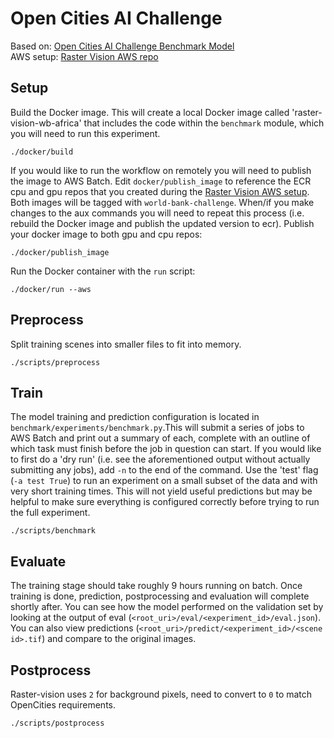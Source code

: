 # Open Cities AI Challenge

Based on: [Open Cities AI Challenge Benchmark Model](https://github.com/azavea/open-cities-ai-challenge-benchmark-model)  
AWS setup: [Raster Vision AWS repo](https://github.com/azavea/raster-vision-aws)

## Setup
Build the Docker image. This will create a local Docker image called 'raster-vision-wb-africa' that includes the code within the `benchmark` module, which you will need to run this experiment.
```
./docker/build
```

If you would like to run the workflow on remotely you will need to publish the image to AWS Batch.
Edit `docker/publish_image` to reference the ECR cpu and gpu repos that you created during the [Raster Vision AWS setup](https://github.com/azavea/raster-vision-aws#raster-vision-aws-batch-runner-setup). Both images will be tagged with `world-bank-challenge`. When/if you make changes to the aux commands you will need to repeat this process (i.e. rebuild the Docker image and publish the updated version to ecr). Publish your docker image to both gpu and cpu repos:
```
./docker/publish_image
```


Run the Docker container with the `run` script:
```
./docker/run --aws
```

## Preprocess
Split training scenes into smaller files to fit into memory.
```
./scripts/preprocess
```

## Train
The model training and prediction configuration is located in `benchmark/experiments/benchmark.py`.This will submit a series of jobs to AWS Batch and print out a summary of each, complete with an outline of which task must finish before the job in question can start. If you would like to first do a 'dry run' (i.e. see the aforementioned output without actually submitting any jobs), add `-n` to the end of the command. Use the 'test' flag (`-a test True`) to run an experiment on a small subset of the data and with very short training times. This will not yield useful predictions but may be helpful to make sure everything is configured correctly before trying to run the full experiment.
```
./scripts/benchmark
```

## Evaluate
The training stage should take roughly 9 hours running on batch. Once training is done, prediction, postprocessing and evaluation will complete shortly after. You can see how the model performed on the validation set by looking at the output of eval (`<root_uri>/eval/<experiment_id>/eval.json`). You can also view predictions (`<root_uri>/predict/<experiment_id>/<scene id>.tif`) and compare to the original images.

## Postprocess
Raster-vision uses `2` for background pixels, need to convert to `0` to match OpenCities requirements.
```
./scripts/postprocess
```

